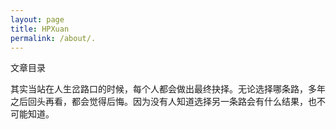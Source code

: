 ```yaml
---
layout: page
title: HPXuan
permalink: /about/.
---
```

<div href="./catalog.html" class="btn">文章目录</div>


其实当站在人生岔路口的时候，每个人都会做出最终抉择。无论选择哪条路，多年之后回头再看，都会觉得后悔。因为没有人知道选择另一条路会有什么结果，也不可能知道。
